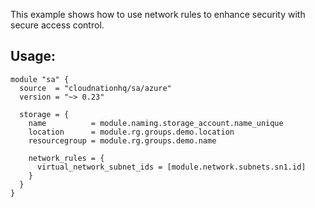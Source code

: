 This example shows how to use network rules to enhance security with secure access control.

## Usage:

```hcl
module "sa" {
  source  = "cloudnationhq/sa/azure"
  version = "~> 0.23"

  storage = {
    name          = module.naming.storage_account.name_unique
    location      = module.rg.groups.demo.location
    resourcegroup = module.rg.groups.demo.name

    network_rules = {
      virtual_network_subnet_ids = [module.network.subnets.sn1.id]
    }
  }
}
```
